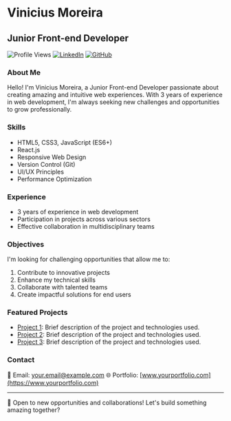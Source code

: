 # Vinicius Moreira

## Junior Front-end Developer

![Profile Views](https://komarev.com/ghpvc/?username=viniciusmoreira&color=blueviolet)
[![LinkedIn](https://img.shields.io/badge/-LinkedIn-0077B5?style=flat&logo=Linkedin&logoColor=white)](https://www.linkedin.com/in/viniciusmoreira/)
[![GitHub](https://img.shields.io/badge/-GitHub-181717?style=flat&logo=github)](https://github.com/viniciusmoreira)

### About Me

Hello! I'm Vinicius Moreira, a Junior Front-end Developer passionate about creating amazing and intuitive web experiences. With 3 years of experience in web development, I'm always seeking new challenges and opportunities to grow professionally.

### Skills

- HTML5, CSS3, JavaScript (ES6+)
- React.js
- Responsive Web Design
- Version Control (Git)
- UI/UX Principles
- Performance Optimization

### Experience

- 3 years of experience in web development
- Participation in projects across various sectors
- Effective collaboration in multidisciplinary teams

### Objectives

I'm looking for challenging opportunities that allow me to:

1. Contribute to innovative projects
2. Enhance my technical skills
3. Collaborate with talented teams
4. Create impactful solutions for end users

### Featured Projects

- [Project 1](https://github.com/viniciusmoreira/project1): Brief description of the project and technologies used.
- [Project 2](https://github.com/viniciusmoreira/project2): Brief description of the project and technologies used.
- [Project 3](https://github.com/viniciusmoreira/project3): Brief description of the project and technologies used.

### Contact

📧 Email: your.email@example.com
🌐 Portfolio: [www.yourportfolio.com](https://www.yourportfolio.com)

---

💼 Open to new opportunities and collaborations! Let's build something amazing together?
